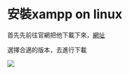 # 安裝xampp on linux

首先先前往官網把他下載下來，[網址](https://www.apachefriends.org/zh_tw/download.html)

選擇合適的版本，去進行下載

![](https://i.imgur.com/JLmcnZE.png)

